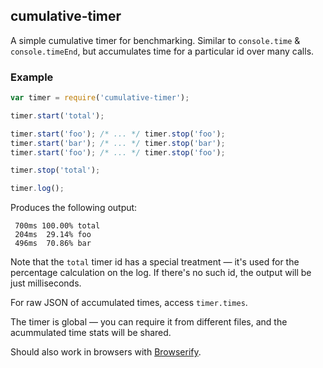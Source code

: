## cumulative-timer

A simple cumulative timer for benchmarking.
Similar to `console.time` & `console.timeEnd`,
but accumulates time for a particular id over many calls.

### Example

```js
var timer = require('cumulative-timer');

timer.start('total');

timer.start('foo'); /* ... */ timer.stop('foo');
timer.start('bar'); /* ... */ timer.stop('bar');
timer.start('foo'); /* ... */ timer.stop('foo');

timer.stop('total');

timer.log();
```

Produces the following output:

```
 700ms 100.00% total
 204ms  29.14% foo
 496ms  70.86% bar
```

Note that the `total` timer id has a special treatment —
it's used for the percentage calculation on the log.
If there's no such id, the output will be just milliseconds.

For raw JSON of accumulated times, access `timer.times`.

The timer is global — you can require it from different files,
and the acummulated time stats will be shared.

Should also work in browsers with [Browserify](http://browserify.org/).
